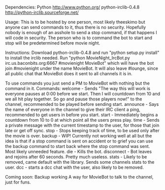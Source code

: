 Dependencies:
Python http://www.python.org/
python-irclib-0.4.8 http://python-irclib.sourceforge.net/

Usage:
This is to be hosted by one person, most likely theeskimo but anyone can send 
commands to it, thus there is no security. Hopefully nobody is enough of an 
asshole to send a stop command, if that happens I will code in security. The 
person who is to command the bot to start and stop will be predetermined before 
movie night.

Instructions:
Download python-irclib-0.4.8 and run "python setup.py install" to install the 
irclib needed.
Run "python MovieNight_IrcBot.py irc.us.baconbits.org:6667 #movienight MovieBot"
which will have the bot join #movienight under the name MovieBot. It will 
also leave #lounge, since all public chat that MovieBot does it sent to all 
channels it is in.

To use commands you just send a PM to MovieBot with nothing but the command in it.
Commands:
welcome - Sends "The way this will work is everyone pauses at 0:00 before we 
start. Then I will countdown from 10 and we all hit play together. So go and 
pause those players now!" to the channel, recommended to be played before sending 
start.
announce - Says the name of everyone in the channel to give their IRC client a
 ping, recommended to get users in before you start.
start - Immediately begins a countdown from 10 to 0 at which point all the 
users press play.
time - Sends a private message with the current timestamp to the user, for 
those that join late or get off sync.
stop - Stops keeping track of time, to be used only after the movie is over.
backup - WIP! Currently not working well at all but the idea is that if a stop
command is sent on accident or to grief you can use the backup command to 
start back where the stop command was sent. Most likely unneeded feature.
die - Kills the bot.
disconnect - Bot leaves and rejoins after 60 seconds. Pretty much useless.
stats - Likely to be removed, came default with the library. Sends some 
channels stats to the user.
dcc - starts a dcc chat with the user, also likely to be removed.

Coming soon:
Backup working
A way for MovieBot to talk to the channel, just for funs.